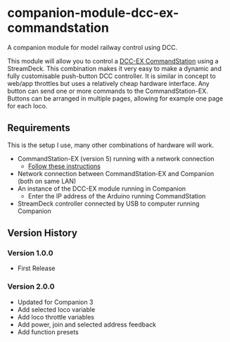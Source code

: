 # companion-module-dcc-ex-commandstation

A companion module for model railway control using DCC.

This module will allow you to control a [DCC-EX CommandStation](https://dcc-ex.com/index.html) using a StreamDeck. This combination makes it very easy to make a dynamic and fully customisable push-button DCC controller. It is similar in concept to web/app throttles but uses a relatively cheap hardware interface. Any button can send one or more commands to the CommandStation-EX. Buttons can be arranged in multiple pages, allowing for example one page for each loco.

## Requirements
This is the setup I use, many other combinations of hardware will work.

* CommandStation-EX (version 5) running with a network connection
  * [Follow these instructions](https://dcc-ex.com/get-started/index.html)
* Network connection between CommandStation-EX and Companion (both on same LAN)
* An instance of the DCC-EX module running in Companion
  * Enter the IP address of the Arduino running CommandStation
* StreamDeck controller connected by USB to computer running Companion

## Version History

### Version 1.0.0
* First Release

### Version 2.0.0
* Updated for Companion 3
* Add selected loco variable
* Add loco throttle variables
* Add power, join and selected address feedback
* Add function presets

